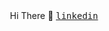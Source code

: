 
<div align="center">
  Hi There 👋
  <samp>
    <a href="https://www.linkedin.com/in/guy-pariente-250a24218/">linkedin</a>
  </samp>
</div>


<!--
**gpariente/gpariente** is a ✨ _special_ ✨ repository because its `README.md` (this file) appears on your GitHub profile.

Here are some ideas to get you started:

- 🔭 I’m currently working on ...
- 🌱 I’m currently learning ...
- 👯 I’m looking to collaborate on ...
- 🤔 I’m looking for help with ...
- 💬 Ask me about ...
- 📫 How to reach me: ...
- 😄 Pronouns: ...
- ⚡ Fun fact: ...
-->

